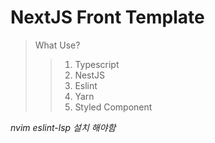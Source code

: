 # NextJS Front Template

> What Use?
> > 1. Typescript
> > 2. NestJS
> > 3. Eslint
> > 4. Yarn
> > 5. Styled Component

*nvim eslint-lsp 설치 해야함*
